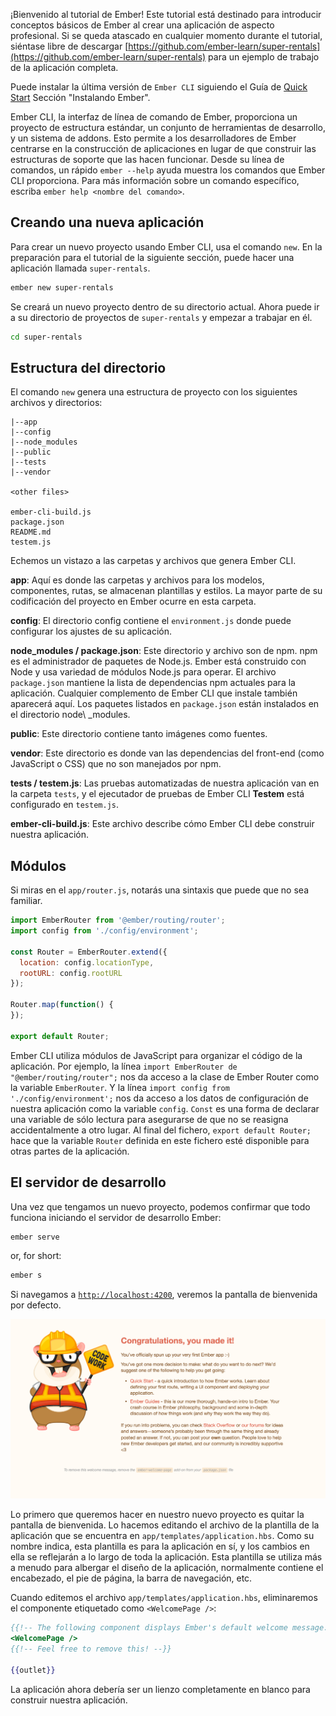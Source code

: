 ¡Bienvenido al tutorial de Ember! Este tutorial está destinado para introducir conceptos básicos de Ember al crear una aplicación de aspecto profesional. Si se queda atascado en cualquier momento durante el tutorial, siéntase libre de descargar [https://github.com/ember-learn/super-rentals](https://github.com/ember-learn/super-rentals) para un ejemplo de trabajo de la aplicación completa.

Puede instalar la última versión de `Ember CLI` siguiendo el Guía de [Quick Start](../getting-started/quick-start/#toc_install-ember) Sección "Instalando Ember".

Ember CLI, la interfaz de línea de comando de Ember, proporciona un proyecto de estructura estándar, un conjunto de herramientas de desarrollo, y un sistema de addons. Esto permite a los desarrolladores de Ember centrarse en la construcción de aplicaciones en lugar de que construir las estructuras de soporte que las hacen funcionar. Desde su línea de comandos, un rápido `ember --help` ayuda muestra los comandos que Ember CLI proporciona. Para más información sobre un comando específico, escriba `ember help <nombre del comando>`.

## Creando una nueva aplicación

Para crear un nuevo proyecto usando Ember CLI, usa el comando `new`. En la preparación para el tutorial de la siguiente sección, puede hacer una aplicación llamada `super-rentals`.

```bash
ember new super-rentals
```

Se creará un nuevo proyecto dentro de su directorio actual. Ahora puede ir a su directorio de proyectos de `super-rentals` y empezar a trabajar en él.

```bash
cd super-rentals
```

## Estructura del directorio

El comando `new` genera una estructura de proyecto con los siguientes archivos y directorios:

```text
|--app
|--config
|--node_modules
|--public
|--tests
|--vendor

<other files>

ember-cli-build.js
package.json
README.md
testem.js
```

Echemos un vistazo a las carpetas y archivos que genera Ember CLI.

**app**: Aquí es donde las carpetas y archivos para los modelos, componentes, rutas, se almacenan plantillas y estilos. La mayor parte de su codificación del proyecto en Ember ocurre en esta carpeta.

**config**: El directorio config contiene el `environment.js` donde puede configurar los ajustes de su aplicación.

**node\_modules / package.json**: Este directorio y archivo son de npm. npm es el administrador de paquetes de Node.js. Ember está construido con Node y usa variedad de módulos Node.js para operar. El archivo `package.json` mantiene la lista de dependencias npm actuales para la aplicación. Cualquier complemento de Ember CLI que instale también aparecerá aquí. Los paquetes listados en `package.json` están instalados en el directorio node\ _modules.

**public**: Este directorio contiene tanto imágenes como fuentes.

**vendor**: Este directorio es donde van las dependencias del front-end (como JavaScript o CSS) que no son manejados por npm.

**tests / testem.js**: Las pruebas automatizadas de nuestra aplicación van en la carpeta `tests`, y el ejecutador de pruebas de Ember CLI **Testem** está configurado en `testem.js`.

**ember-cli-build.js**: Este archivo describe cómo Ember CLI debe construir nuestra aplicación.

## Módulos

Si miras en el `app/router.js`, notarás una sintaxis que puede que no sea familiar.

```javascript {data-filename=app/router.js}
import EmberRouter from '@ember/routing/router';
import config from './config/environment';

const Router = EmberRouter.extend({
  location: config.locationType,
  rootURL: config.rootURL
});

Router.map(function() {
});

export default Router;
```

Ember CLI utiliza módulos de JavaScript para organizar el código de la aplicación.
Por ejemplo, la línea `import EmberRouter de "@ember/routing/router";` nos da acceso a la clase de Ember Router como la variable `EmberRouter`. Y la línea `import config from './config/environment';` nos da acceso a los datos de configuración de nuestra aplicación como la variable `config`.  `Const` es una forma de declarar una variable de sólo lectura para asegurarse de que no se reasigna accidentalmente a otro lugar. Al final del fichero, `export default Router;` hace que la variable `Router` definida en este fichero esté disponible para otras partes de la aplicación.


## El servidor de desarrollo

Una vez que tengamos un nuevo proyecto, podemos confirmar que todo funciona iniciando el servidor de desarrollo Ember:

```bash
ember serve
```

or, for short:

```bash
ember s
```

Si navegamos a [`http://localhost:4200`](http://localhost:4200), veremos la pantalla de bienvenida por defecto.

![pantalla de bienvenida por defecto](/public/images/tutorial/default-welcome-page.png)

Lo primero que queremos hacer en nuestro nuevo proyecto es quitar la pantalla de bienvenida. Lo hacemos editando el archivo de la plantilla de la aplicación que se encuentra en `app/templates/application.hbs`. Como su nombre indica, esta plantilla es para la aplicación en sí, y los cambios en ella se reflejarán a lo largo de toda la aplicación. Esta plantilla se utiliza más a menudo para albergar el diseño de la aplicación, normalmente contiene el encabezado, el pie de página, la barra de navegación, etc.

Cuando editemos el archivo `app/templates/application.hbs`, eliminaremos el componente etiquetado como `<WelcomePage />`:

```handlebars {data-filename="app/templates/application.hbs" data-diff="-1,-2,-3"}
{{!-- The following component displays Ember's default welcome message. --}}
<WelcomePage />
{{!-- Feel free to remove this! --}}

{{outlet}}

```

La aplicación ahora debería ser un lienzo completamente en blanco para construir nuestra aplicación.
